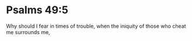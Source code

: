# Psalms 49:5

Why should I fear in times of trouble, when the iniquity of those who cheat me surrounds me,
